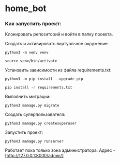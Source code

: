 # home_bot

### Как запустить проект:

Клонировать репозиторий и войти в папку проекта.


Cоздать и активировать виртуальное окружение:

```
python3 -m venv venv
```

```
source venv/bin/activate
```

Установить зависимости из файла requirements.txt:

```
python3 -m pip install --upgrade pip
```

```
pip install -r requirements.txt
```

Выполнить миграции:

```
python3 manage.py migrate
```

Создать суперпользователя:

```
python3 manage.py createsuperuser
```

Запустить проект:

```
python3 manage.py runserver
```

Работает пока только зона администратора. Адрес - [http://127.0.0.1:8000/admin/]
